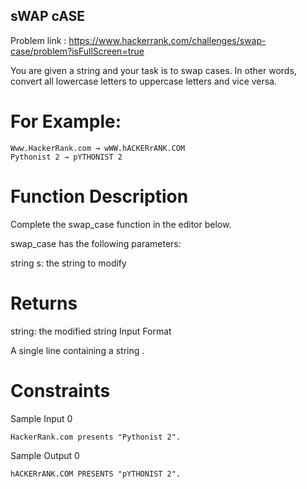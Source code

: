 ## sWAP cASE 

Problem link : https://www.hackerrank.com/challenges/swap-case/problem?isFullScreen=true

You are given a string and your task is to swap cases. In other words, convert all lowercase letters to uppercase letters and vice versa.

# For Example:
```
Www.HackerRank.com → wWW.hACKERrANK.COM
Pythonist 2 → pYTHONIST 2  
```
# Function Description

Complete the swap_case function in the editor below.

swap_case has the following parameters:

string s: the string to modify
# Returns

string: the modified string
Input Format

A single line containing a string .

# Constraints


Sample Input 0
```
HackerRank.com presents "Pythonist 2".
```
Sample Output 0
```
hACKERrANK.COM PRESENTS "pYTHONIST 2".
```
